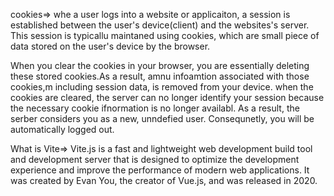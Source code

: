 cookies=> whe a user logs into a website or applicaiton, a session is established between the user's device(client) and the websites's server.
This session is typicallu maintaned using cookies, which are small piece of data stored on the user's device by the browser.

When you clear the cookies in your browser, you are essentially deleting these stored cookies.As a result, amnu infoamtion associated with those cookies,m including session data, is removed from your device.
when the cookies are cleared, the server can no longer identify your session because the necessary cookie ifnormation is no longer availabl. As a result, the serber considers you as a new, unndefied user. Consequnetly, you will be automatically logged out.

What is Vite=> Vite.js is a fast and lightweight web development build tool and development server that is designed to optimize the development experience and improve the performance of modern web applications. It was created by Evan You, the creator of Vue.js, and was released in 2020.
